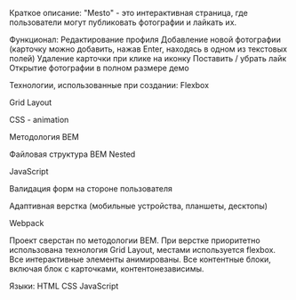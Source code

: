 Краткое описание:
"Mesto" - это интерактивная страница, где пользователи могут публиковать фотографии и лайкать их.


Функционал:
Редактирование профиля
Добавление новой фотографии (карточку можно добавить, нажав Enter, находясь в одном из текстовых полей)
Удаление карточки при клике на иконку
Поставить / убрать лайк
Открытие фотографии в полном размере
демо

Технологии, использованные при создании:
Flexbox

Grid Layout

CSS - animation

Методология BEM

Файловая структура BEM Nested

JavaScript

Валидация форм на стороне пользователя

Адаптивная верстка (мобильные устройства, планшеты, десктопы)

Webpack

Проект сверстан по методологии BEM. При верстке приоритетно использована технология Grid Layout, местами используется flexbox. Все интерактивные элементы анимированы. Все контентные блоки, включая блок с карточками, контентонезависимы.

Языки:
HTML
CSS
JavaScript
